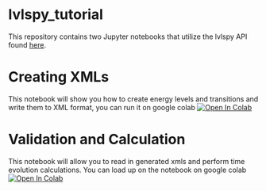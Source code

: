 # lvlspy_tutorial
This repository contains two Jupyter notebooks that utilize the lvlspy API found [here](https://github.com/jaadt7/lvlspy). 
# Creating XMLs
This notebook will show you how to create energy levels and transitions and write them to XML format, you can run it on google colab [![Open In Colab](https://colab.research.google.com/assets/colab-badge.svg)](https://colab.research.google.com/github/jaadt7/lvlspy_tutorial/blob/master/create_xml_notebook.ipynb)

# Validation and Calculation
This notebook will allow you to read in generated xmls and perform time evolution calculations. You can load up on the notebook on google colab [![Open In Colab](https://colab.research.google.com/assets/colab-badge.svg)](https://colab.research.google.com/github/jaadt7/lvlspy_tutorial/blob/master/validate_and_calculate.ipynb)

